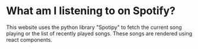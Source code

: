 # What am I listening to on Spotify?

This website uses the python library "Spotipy" to fetch the current song playing or the list of recently played songs. These songs are rendered using react components.